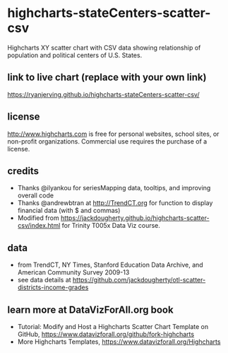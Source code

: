 # highcharts-stateCenters-scatter-csv
Highcharts XY scatter chart with CSV data showing relationship of population and political centers of U.S. States.

## link to live chart (replace with your own link)
https://ryanjerving.github.io/highcharts-stateCenters-scatter-csv/

## license
http://www.highcharts.com is free for personal websites, school sites, or non-profit organizations. Commercial use requires the purchase of a license.

## credits
- Thanks @ilyankou for seriesMapping data, tooltips, and improving overall code
- Thanks @andrewbtran at http://TrendCT.org for function to display financial data (with $ and commas)
- Modified from https://jackdougherty.github.io/highcharts-scatter-csv/index.html for Trinity T005x Data Viz course.

## data
- from TrendCT, NY Times, Stanford Education Data Archive, and American Community Survey 2009-13
- see data details at https://github.com/jackdougherty/otl-scatter-districts-income-grades

## learn more at DataVizForAll.org book
- Tutorial: Modify and Host a Highcharts Scatter Chart Template on GitHub, https://www.datavizforall.org/github/fork-highcharts
- More Highcharts Templates, https://www.datavizforall.org/Highcharts
